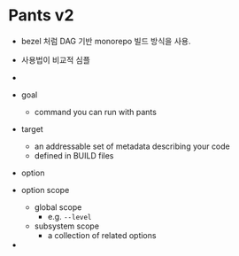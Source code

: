 # Pants v2

- bezel 처럼 DAG 기반 monorepo 빌드 방식을 사용.

- 사용법이 비교적 심플

- 

- goal

  - command you can run with pants

- target

  - an addressable set of metadata describing your code
  - defined in BUILD files

- option

- option scope

  - global scope
    - e.g. `--level`
  - subsystem scope
    - a collection of related options

- 

  